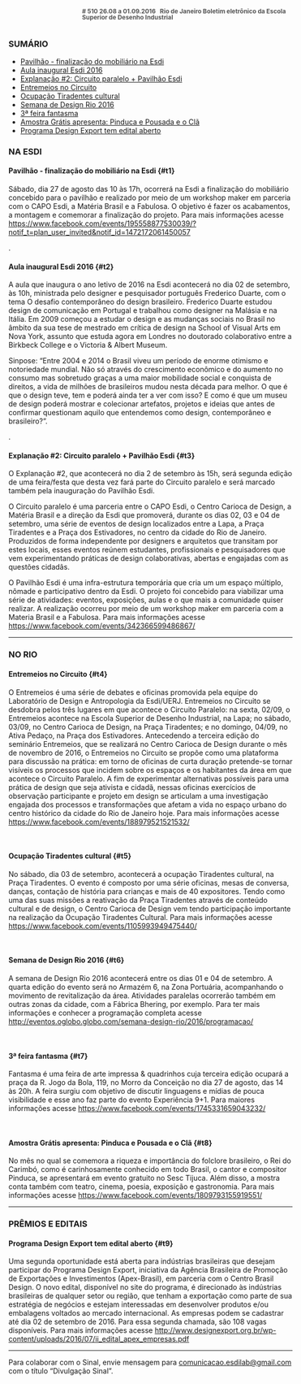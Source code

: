 <!--
---
title: sinal 510 - Esdi
-->
<div style="  width:40em;max-width: 40em;margin: 0 auto;" markdown=1>

<div style="background:url(img/selo.png) no-repeat;line-height:1em;font-size:0.85em;font-weight:bold;color:#555;padding: 0 0 0 145px;margin:0 0 3em 0;" markdown="1">
# 510
26.08 a 01.09.2016   Rio de Janeiro   
Boletim eletrônico da Escola Superior de Desenho Industrial
</div>



### SUMÁRIO 

  * [Pavilhão - finalização do mobiliário na Esdi](#t1)
  * [Aula inaugural Esdi 2016](#t2)
  * [Explanação #2: Circuito paralelo + Pavilhão Esdi](#t3)
  * [Entremeios no Circuito](#t4)
  * [Ocupação Tiradentes cultural](#t5)
  * [Semana de Design Rio 2016](#t6)
  * [3ª feira fantasma](#t7)
  * [Amostra Grátis apresenta: Pinduca e Pousada e o Clã](#t8)
  * [Programa Design Export tem edital aberto](#t9)

### NA ESDI 

#### Pavilhão - finalização do mobiliário na Esdi {#t1}

Sábado, dia 27 de agosto das 10 às 17h, ocorrerá na Esdi a finalização do mobiliário concebido para o pavilhão e realizado por meio de um workshop maker em parceria com o CAPO Esdi, a Matéria Brasil e a Fabulosa. O objetivo é fazer os acabamentos, a montagem e comemorar a finalização do projeto. Para mais informações acesse https://www.facebook.com/events/195558877530039/?notif_t=plan_user_invited&notif_id=1472172061450057 

.

#### Aula inaugural Esdi 2016 {#t2} 

A aula que inaugura o ano letivo de 2016 na Esdi acontecerá no dia 02 de setembro, às 10h, ministrada pelo designer e pesquisador português Frederico Duarte, com o tema O desafio contemporâneo do design brasileiro. Frederico Duarte estudou design de comunicação em Portugal e trabalhou como designer na Malásia e na Itália. Em 2009 começou a estudar o design e as mudanças sociais no Brasil no âmbito da sua tese de mestrado em crítica de design na School of Visual Arts em Nova York, assunto que estuda agora em Londres no doutorado colaborativo entre a Birkbeck College e o Victoria & Albert Museum. 

Sinpose: “Entre 2004 e 2014 o Brasil viveu um período de enorme otimismo e notoriedade mundial. Não só através do crescimento econômico e do aumento no consumo mas sobretudo graças a uma maior mobilidade social e conquista de direitos, a vida de milhões de brasileiros mudou nesta década para melhor. O que é que o design teve, tem e poderá ainda ter a ver com isso? E como é que um museu de design poderá mostrar e colecionar artefatos, projetos e ideias que antes de confirmar questionam aquilo que entendemos como design, contemporâneo e brasileiro?”. 

.

#### Explanação #2: Circuito paralelo + Pavilhão Esdi {#t3}

O Explanação #2, que acontecerá no dia 2 de setembro às 15h, será segunda edição de uma feira/festa que desta vez fará parte do Circuito paralelo  e será marcado também pela inauguração do Pavilhão Esdi. 

O Circuito paralelo é uma parceria entre o CAPO Esdi, o Centro Carioca de Design, a Matéria Brasil e a direção da Esdi que promoverá, durante os dias 02, 03 e 04 de setembro, uma série de eventos de design localizados entre a Lapa, a Praça Tiradentes e a Praça dos Estivadores, no centro da cidade do Rio de Janeiro. Produzidos de forma independente por designers e arquitetos que transitam por estes locais, esses eventos reúnem estudantes, profissionais e pesquisadores que vem experimentando práticas de design colaborativas, abertas e engajadas com as questões cidadãs. 

O Pavilhão Esdi é uma infra-estrutura temporária que cria um um espaço múltiplo, nômade e participativo dentro da Esdi. O projeto foi concebido para viabilizar uma série de atividades: eventos, exposições, aulas e o que mais a comunidade quiser realizar. A realização ocorreu por meio de um workshop maker em parceria com a Materia Brasil e a Fabulosa. Para mais informações acesse https://www.facebook.com/events/342366599486867/

- - -

### NO RIO

#### Entremeios no Circuito {#t4}

O Entremeios é uma série de debates e oficinas promovida pela equipe do Laboratório de Design e Antropologia da Esdi/UERJ. Entremeios no Circuito se desdobra pelos três lugares em que acontece o Circuito Paralelo: na sexta, 02/09, o Entremeios acontece na Escola Superior de Desenho Industrial, na Lapa; no sábado, 03/09, no Centro Carioca de Design, na Praça Tiradentes; e no domingo, 04/09, no Ativa Pedaço, na Praça dos Estivadores. Antecedendo a terceira edição do seminário Entremeios, que se realizará no Centro Carioca de Design durante o mês de novembro de 2016, o Entremeios no Circuito se propõe como uma plataforma para discussão na prática: em torno de oficinas de curta duração pretende-se tornar visíveis os processos que incidem sobre os espaços e os habitantes da área em que acontece o Circuito Paralelo. A fim de experimentar alternativas possíveis para uma prática de design que seja ativista e cidadã, nessas oficinas exercícios de observação participante e projeto em design se articulam a uma investigação engajada dos processos e transformações que afetam a vida no espaço urbano do centro histórico da cidade do Rio de Janeiro hoje. Para mais informações acesse https://www.facebook.com/events/188979521521532/

 

#### Ocupação Tiradentes cultural {#t5} 

No sábado, dia 03 de setembro, acontecerá a ocupação Tiradentes cultural, na Praça Tiradentes. O evento é composto por uma série oficinas, mesas de conversa, danças, contação de história para crianças e mais de 40 expositores. Tendo como uma das suas missões a reativação da Praça Tiradentes através de conteúdo cultural e de design, o Centro Carioca de Design vem tendo participação importante na realização da Ocupação Tiradentes Cultural. Para mais informações acesse https://www.facebook.com/events/1105993949475440/ 

 

#### Semana de Design Rio 2016 {#t6}

A semana de Design Rio 2016 acontecerá entre os dias 01 e 04 de setembro. A quarta edição do evento será no Armazém 6, na Zona Portuária, acompanhando o movimento de revitalização da área. Atividades paralelas ocorrerão também em outras zonas da cidade, com a Fábrica Bhering, por exemplo. Para ter mais informações e conhecer a programação completa acesse http://eventos.oglobo.globo.com/semana-design-rio/2016/programacao/ 

 

#### 3ª feira fantasma {#t7}

Fantasma é uma feira de arte impressa & quadrinhos cuja terceira edição ocupará a praça da R. Jogo da Bola, 119, no Morro da Conceição no dia 27 de agosto, das 14 às 20h. A feira surgiu com objetivo de discutir linguagens e mídias de pouca visibilidade e esse ano faz parte do evento Experiência 9+1. Para maiores informações acesse https://www.facebook.com/events/1745331659043232/

 

#### Amostra Grátis apresenta: Pinduca e Pousada e o Clã {#t8}

No mês no qual se comemora a riqueza e importância do folclore brasileiro, o Rei do Carimbó, como é carinhosamente conhecido em todo Brasil, o cantor e compositor Pinduca, se apresentará em evento gratuito no Sesc Tijuca. Além disso, a mostra conta também com teatro, cinema, poesia, exposição e gastronomia. Para mais informações acesse https://www.facebook.com/events/1809793155919551/ 

- - -

### PRÊMIOS E EDITAIS

#### Programa Design Export tem edital aberto {#t9}

Uma segunda oportunidade está aberta para indústrias brasileiras que desejam participar do Programa Design Export, iniciativa da Agência Brasileira de Promoção de Exportações e Investimentos (Apex-Brasil), em parceria com o Centro Brasil Design. O novo edital, disponível no site do programa, é direcionado às indústrias brasileiras de qualquer setor ou região, que tenham a exportação como parte de sua estratégia de negócios e estejam interessadas em desenvolver produtos e/ou embalagens voltados ao mercado internacional. As empresas podem se cadastrar até dia 02 de setembro de 2016. Para essa segunda chamada, são 108 vagas disponíveis.  Para mais informações acesse http://www.designexport.org.br/wp-content/uploads/2016/07/ii_edital_apex_empresas.pdf 

- - -

Para colaborar com o Sinal, envie mensagem para [comunicacao.esdilab@gmail.com](mailto:comunicacao.esdilab@gmail.com) com o título “Divulgação Sinal”.

</div>

<img src="img/selo.png" style="display:none;opacity:0;width:0;height:0;" />
